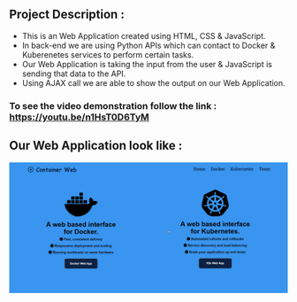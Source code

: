 ## Project Description :
- This is an Web Application created using HTML, CSS & JavaScript.
- In back-end we are using Python APIs which can contact to Docker & Kuberenetes services to perform certain tasks.
- Our Web Application is taking the input from the user & JavaScript is sending that data to the API.
- Using AJAX call we are able to show the output on our Web Application.

### To see the video demonstration follow the link : https://youtu.be/n1HsT0D6TyM

## Our Web Application look like :
![Docker_K8s_WebApp](Docker_K8s_WebApp.png)

